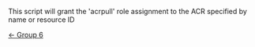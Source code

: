 This script will grant the 'acrpull' role assignment to the ACR specified by name or resource ID

[&larr; Group 6](https://github.com/sudheeranguluri/AzureARM#group-6-azure-cli-scripts---owner)
